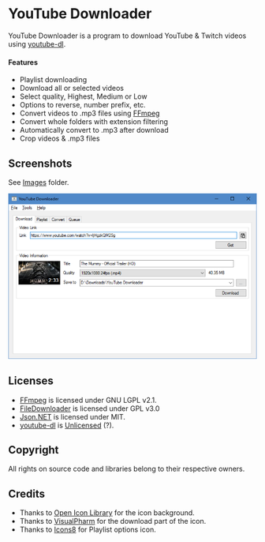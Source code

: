 YouTube Downloader
==================

YouTube Downloader is a program to download YouTube & Twitch videos using [youtube-dl](http://rg3.github.io/youtube-dl/).

#### Features
- Playlist downloading
 - Download all or selected videos
 - Select quality, Highest, Medium or Low
 - Options to reverse, number prefix, etc.
- Convert videos to .mp3 files using [FFmpeg](http://www.ffmpeg.org/)
 - Convert whole folders with extension filtering
- Automatically convert to .mp3 after download
- Crop videos & .mp3 files

Screenshots
-----------

See [Images](Images) folder.

![YouTube Downloader](Images/1.%20Download.png)

Licenses
--------

- [FFmpeg](https://www.ffmpeg.org/) is licensed under GNU LGPL v2.1.
- [FileDownloader](http://www.codeproject.com/Articles/35954/C-NET-Background-File-Downloader) is licensed under GPL v3.0
- [Json.NET](http://james.newtonking.com/json) is licensed under MIT.
- [youtube-dl](http://rg3.github.io/youtube-dl/) is [Unlicensed](http://unlicense.org/) (?).

Copyright
---------

All rights on source code and libraries belong to their respective owners.

Credits
-------

- Thanks to [Open Icon Library](http://openiconlibrary.sourceforge.net/) for the icon background.
- Thanks to [VisualPharm](http://www.visualpharm.com/) for the download part of the icon.
- Thanks to [Icons8](https://icons8.com/) for Playlist options icon.
